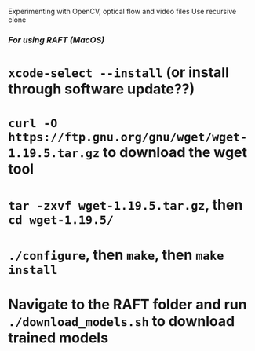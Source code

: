 Experimenting with OpenCV, optical flow and video files
Use recursive clone

### *For using RAFT (MacOS)*
# `xcode-select --install` (or install through software update??)
# `curl -O https://ftp.gnu.org/gnu/wget/wget-1.19.5.tar.gz` to download the wget tool
# `tar -zxvf wget-1.19.5.tar.gz`, then `cd wget-1.19.5/`
# `./configure`, then `make`, then `make install`
# Navigate to the RAFT folder and run `./download_models.sh` to download trained models
